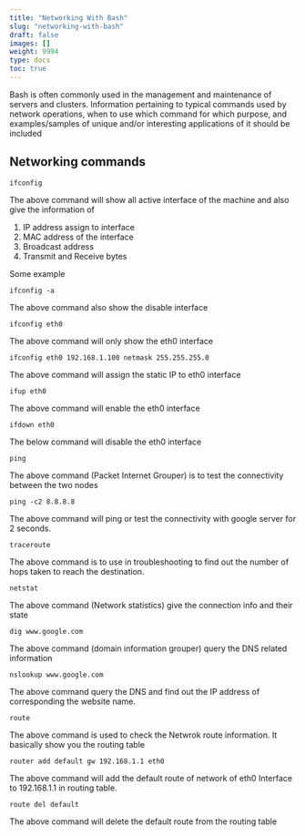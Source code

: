 ```yaml
---
title: "Networking With Bash"
slug: "networking-with-bash"
draft: false
images: []
weight: 9994
type: docs
toc: true
---
```


Bash is often commonly used in the management and maintenance of servers and clusters. Information pertaining to typical commands used by network operations, when to use which command for which purpose, and examples/samples of unique and/or interesting applications of it should be included

## Networking commands
    ifconfig
The above command will show all active interface of the machine and also give the information of

 1. IP address assign to interface
 2. MAC address of the interface
 3. Broadcast address
 4. Transmit and Receive bytes

Some example

    ifconfig -a
The above command also show the disable interface

    ifconfig eth0
The above command will only show the eth0 interface

    ifconfig eth0 192.168.1.100 netmask 255.255.255.0
The above command will assign the static IP to eth0 interface

    ifup eth0
The above command will enable the eth0 interface

    ifdown eth0
The below command will disable the eth0 interface

    ping
The above command (Packet Internet Grouper) is to test the connectivity between the two nodes

    ping -c2 8.8.8.8
The above command will ping or test the connectivity with google server for 2 seconds.

    traceroute
The above command is to use in troubleshooting to find out the number of hops taken to reach the destination.

    netstat
The above command (Network statistics) give the connection info and their state

    dig www.google.com
The above command (domain information grouper) query the DNS related information

    nslookup www.google.com
The above command query the DNS and find out the IP address of corresponding the website name.

    route
The above command is used to check the Netwrok route information. It basically show you the routing table

    router add default gw 192.168.1.1 eth0
The above command will add the default route of network of eth0 Interface to 192.168.1.1 in routing table.

    route del default
The above command will delete the default route from the routing table


 


 

 

